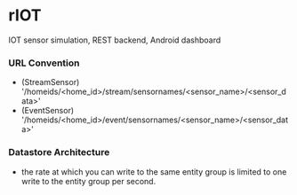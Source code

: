 # rIOT
IOT sensor simulation, REST backend, Android dashboard

### URL Convention
- (StreamSensor) '/homeids/<home_id>/stream/sensornames/<sensor_name>/<sensor_data>'
- (EventSensor)  '/homeids/<home_id>/event/sensornames/<sensor_name>/<sensor_data>'

### Datastore Architecture
- the rate at which you can write to the same entity group is limited to one write to the entity group per second. 
